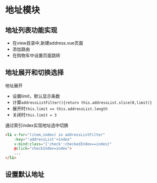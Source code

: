 # 地址模块

## 地址列表功能实现

- 在view目录中,新建address.vue页面
- 添加路由
- 在购物车中设置页面跳转

## 地址展开和切换选择

地址展开

- 设置limit，默认显示条数
- 计算`addressListFilter(){return this.addressList.slice(0,limit)}`
- 展开时`this.limit == this.addressList.length`
- 关闭时`this.limit = 3`

通过索引index实现地址选中切换

```html
<li v-for="(item,index) in addressListFilter"
    :key="'addressList'+index"
    v-bind:class="{'check':checkedIndex==index}"
    @click="checkIndex=index">
    ...
</li>
```

## 设置默认地址